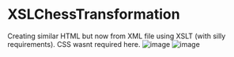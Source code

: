 ﻿# XSLChessTransformation
Creating similar HTML but now from XML file using XSLT (with silly requirements). CSS wasnt required here.
![image](https://github.com/user-attachments/assets/a6121765-54b9-407b-8bf2-c6fc5c1073eb)
![image](https://github.com/user-attachments/assets/dbce2024-e04e-419e-9280-4b8cd0091f22)

